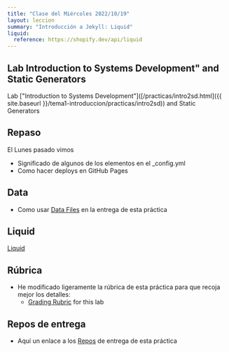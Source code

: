 ```yaml
---
title: "Clase del Miércoles 2022/10/19"
layout: leccion
summary: "Introducción a Jekyll: Liquid"
liquid:
  reference: https://shopify.dev/api/liquid
---
```


## Lab Introduction to Systems Development" and Static Generators

Lab ["Introduction to Systems Development"]([/practicas/intro2sd.html]({{ site.baseurl }}/tema1-introduccion/practicas/intro2sd))  and Static Generators


## Repaso 

El Lunes pasado vimos

* Significado de algunos de los elementos en el _config.yml
* Como hacer deploys en GitHub Pages


## Data 

* Como usar [Data Files](https://jekyllrb.com/docs/datafiles/)  en la entrega de esta práctica

## Liquid 

[Liquid](page.liquid.reference)


## Rúbrica

* He modificado ligeramente la rúbrica de esta práctica para que recoja mejor los detalles:
  * [Grading Rubric](/practicas/intro2sd.html#rubrica) for this lab

## Repos de entrega

* Aquí un enlace a los [Repos](https://github.com/orgs/ULL-ESIT-DMSI-2223/repositories?q=intro2sd) de entrega de esta práctica
